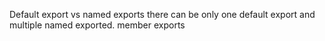 Default export vs named exports
there can be only one default export and multiple named exported. member exports
